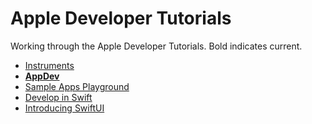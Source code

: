 # Apple Developer Tutorials
Working through the Apple Developer Tutorials. Bold indicates current.
- [Instruments](https://developer.apple.com/tutorials/instruments)
- **[AppDev](https://developer.apple.com/tutorials/app-dev-training/)**
- [Sample Apps Playground](https://developer.apple.com/tutorials/sample-apps/)
- [Develop in Swift](https://developer.apple.com/tutorials/develop-in-swift/)
- [Introducing SwiftUI](https://developer.apple.com/tutorials/swiftui)
